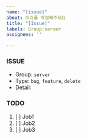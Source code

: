 ```yaml
---
name: "[issue]"
about: 이슈를 작성해주세요
title: "[Issue]"
labels: Group:server
assignees: ''

---
```


### ISSUE
- Group:   `server`
- Type: `bug`, `feature`, `delete`
- Detail:  

### TODO
1. [ ] Job1
2. [ ] Job2
3. [ ] Job3
